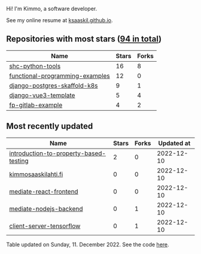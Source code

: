Hi! I'm Kimmo, a software developer.

See my online resume at [ksaaskil.github.io](https://ksaaskil.github.io).

<!-- repositories starts -->

## Repositories with most stars ([94 in total](https://github.com/ksaaskil?tab=repositories))
| Name        | Stars           | Forks  |
| ------------- |-------------| -----|
|[shc-python-tools](https://github.com/ksaaskil/shc-python-tools)|16|8
|[functional-programming-examples](https://github.com/ksaaskil/functional-programming-examples)|12|0
|[django-postgres-skaffold-k8s](https://github.com/ksaaskil/django-postgres-skaffold-k8s)|9|1
|[django-vue3-template](https://github.com/ksaaskil/django-vue3-template)|5|4
|[fp-gitlab-example](https://github.com/ksaaskil/fp-gitlab-example)|4|2

<!-- repositories ends -->
<!-- recent_repositories starts -->

## Most recently updated
| Name        | Stars           | Forks  | Updated at
| ------------- |-------------| -----|-----|
|[introduction-to-property-based-testing](https://github.com/ksaaskil/introduction-to-property-based-testing)|2|0|2022-12-10
|[kimmosaaskilahti.fi](https://github.com/ksaaskil/kimmosaaskilahti.fi)|0|0|2022-12-10
|[mediate-react-frontend](https://github.com/ksaaskil/mediate-react-frontend)|0|0|2022-12-10
|[mediate-nodejs-backend](https://github.com/ksaaskil/mediate-nodejs-backend)|0|1|2022-12-10
|[client-server-tensorflow](https://github.com/ksaaskil/client-server-tensorflow)|0|1|2022-12-10

<!-- recent_repositories ends -->
<!-- updated_at starts -->
Table updated on Sunday, 11. December 2022. See the code [here](https://github.com/ksaaskil/ksaaskil).
<!-- updated_at ends -->
